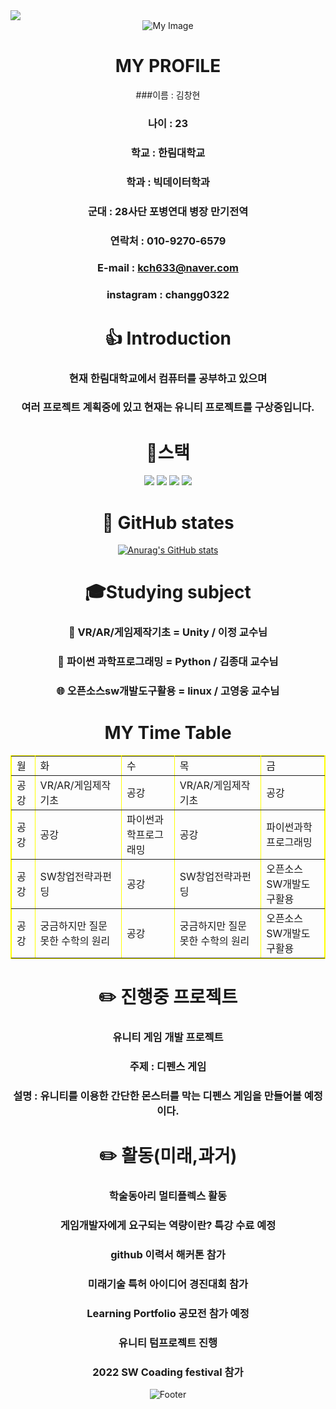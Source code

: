 <img src="https://capsule-render.vercel.app/api?type=waving&color=auto&height=300&section=header&text=chang's%20git&fontSize=90" />
<div align=center>
 <img src=https://scontent.ficn3-3.fna.fbcdn.net/v/t39.30808-6/243182300_2630624280578774_3312350706822483372_n.jpg?_nc_cat=102&ccb=1-7&_nc_sid=09cbfe&_nc_ohc=fB1BQK_U4OcAX_O5j5l&_nc_ht=scontent.ficn3-3.fna&oh=00_AT-vvHjujf29Mi274FB0AV93w4FRtb-jd-NMn7KHf7WjWQ&oe=635EE21D alt="My Image">  
   
  # MY PROFILE   
    
  ###이름 : 김창현  
  ### 나이 : 23  
  ### 학교 : 한림대학교     
  ### 학과 : 빅데이터학과       
  ### 군대 : 28사단 포병연대 병장 만기전역   
  ### 연락처 : 010-9270-6579   
  ### E-mail : kch633@naver.com   
  ### instagram : changg0322   

    
  
  # :thumbsup: Introduction   
  ### 현재 한림대학교에서 컴퓨터를 공부하고 있으며   
  ### 여러 프로젝트 계획중에 있고 현재는 유니티 프로젝트를 구상중입니다.   
  
  # :muscle:스택   
  <img src="https://img.shields.io/badge/python-3178C6?style=flat&logo=Python&logoColor=white"/>
  <img src="https://img.shields.io/badge/Unity-D4911E?style=flat&logo=RobotFramework&logoColor=white"/>
  <img src="https://img.shields.io/badge/C-00CCBB?style=flat&logo=tC&logoColor=white"/>
  <img src="https://img.shields.io/badge/java-CC0000?style=flat&logo=tJavaScript&logoColor=white"/>
  
  # :muscle: GitHub states  
  
[![Anurag's GitHub stats](https://github-readme-stats.vercel.app/api?username=kimchanghyun325)](https://github.com/kimchanghyun325/github-readme-stats)  
  
  

  # :mortar_board:Studying subject   
  ### :office: VR/AR/게임제작기초 = Unity / 이정 교수님  
  ### :stars: 파이썬 과학프로그래밍 = Python / 김종대 교수님  
  ### :globe_with_meridians: 오픈소스sw개발도구활용 = linux / 고영웅 교수님   
    
  # MY Time Table  
  <table border="1"
         bordercolor="yellow">
    <tr>
	    <td>월</td>
	    <td>화</td>
      <td>수</td>
      <td>목</td>
      <td>금</td>
	</tr>
	<tr>
	    <td>공강</td>
	    <td>VR/AR/게임제작기초</td>
      <td>공강</td>
      <td>VR/AR/게임제작기초</td>
      <td>공강</td>
	</tr>
	<tr>
	    <td>공강</td>
	    <td>공강</td>
      <td>파이썬과학프로그래밍</td>
      <td>공강</td>
      <td>파이썬과학프로그래밍</td>
	</tr>
  <tr>
	    <td>공강</td>
	    <td>SW창업전략과펀딩</td>
      <td>공강</td>
      <td>SW창업전략과펀딩</td>
      <td>오픈소스SW개발도구활용</td>
	</tr>
  <tr>
	    <td>공강</td>
	    <td>궁금하지만 질문 못한 수학의 원리</td>
      <td>공강</td>
      <td>궁금하지만 질문 못한 수학의 원리</td>
      <td>오픈소스SW개발도구활용</td>
	</tr></table>
  
  
  # :pencil2: 진행중 프로젝트
  
  ### 유니티 게임 개발 프로젝트  
  ### 주제 : 디펜스 게임  
  ### 설명 : 유니티를 이용한 간단한 몬스터를 막는 디펜스 게임을 만들어볼 예정이다.  
  
  # :pencil2: 활동(미래,과거)
  ### 학술동아리 멀티플렉스 활동
  ### 게임개발자에게 요구되는 역량이란? 특강 수료 예정
  ### github 이력서 해커톤 참가
  ### 미래기술 특허 아이디어 경진대회 참가
  ### Learning Portfolio 공모전 참가 예정
  ### 유니티 텀프로젝트 진행
  ### 2022 SW Coading festival 참가
  
  ![Footer](https://capsule-render.vercel.app/api?type=waving&color=auto&height=200&section=footer)
</div>
